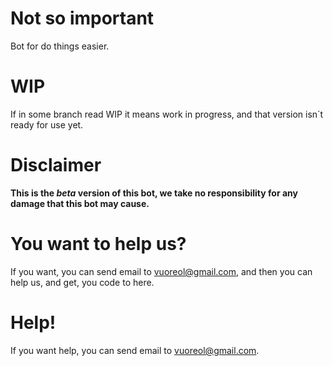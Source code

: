 # Not so important
Bot for do things easier.
# WIP
If in some branch read WIP it means work in progress, and that version isn´t ready for use yet.
# Disclaimer
**This is the *beta* version of this bot, we take no responsibility for any damage that this bot may cause.**
# You want to help us?
If you want, you can send email to vuoreol@gmail.com, and then you can help us, and get, you code to here.
# Help!
If you want help, you can send email to vuoreol@gmail.com.
